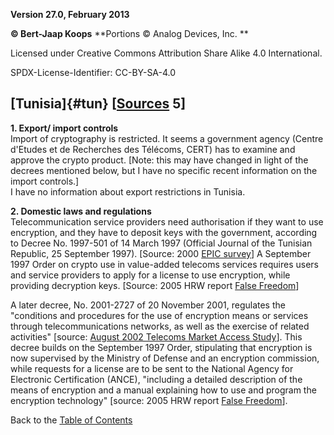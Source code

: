 **Version 27.0, February 2013**

**© Bert-Jaap Koops**
**Portions © Analog Devices, Inc. **  

Licensed under Creative Commons Attribution Share Alike 4.0 International.

SPDX-License-Identifier: CC-BY-SA-4.0

## [Tunisia]{#tun} \[[Sources](cls-srce.htm) 5\]

**1. Export/ import controls**\
Import of cryptography is restricted. It seems a government agency
(Centre d'Etudes et de Recherches des Télécoms, CERT) has to examine and
approve the crypto product. \[Note: this may have changed in light of
the  decrees mentioned below, but I have no specific recent information
on the import controls.\]\
I have no information about export restrictions in Tunisia.

**2. Domestic laws and regulations**  \
Telecommunication service providers need authorisation if they want to
use encryption, and they have to deposit keys with the government,
according to Decree No. 1997-501 of 14 March 1997 (Official Journal of
the Tunisian Republic, 25 September 1997). \[Source: 2000 [EPIC
survey](http://www2.epic.org/reports/crypto2000/)\] A September 1997
Order on crypto use in value-added telecoms services requires users and
service providers to apply for a license to use encryption, while
providing decryption keys. \[Source: 2005 HRW report [False
Freedom](http://hrw.org/reports/2005/mena1105/)\] 

A later decree, No. 2001-2727 of 20 November 2001, regulates the
\"conditions and procedures for the use of encryption means or services
through telecommunications networks, as well as the exercise of related
activities\" \[source: [August 2002 Telecoms Market Access
Study](http://mkaccdb.eu.int/study/studies/29.doc)\]. This decree builds
on the September 1997 Order, stipulating that encryption is now
supervised by the Ministry of Defense and an encryption commission,
while requests for a license are to be sent to the National Agency for
Electronic Certification (ANCE), \"including a detailed description of
the means of encryption and a manual explaining how to use and program
the encryption technology\" \[source: 2005 HRW report [False
Freedom](http://hrw.org/reports/2005/mena1105/)\]. 

Back to the [Table of Contents](index.md)
